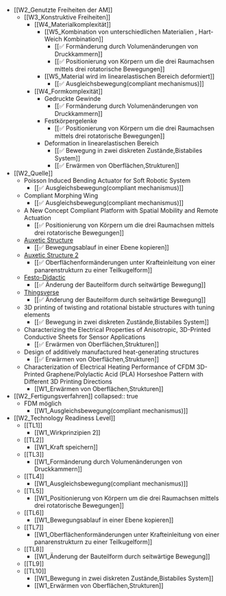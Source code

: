 - [[W2_Genutzte Freiheiten der AM]]
	- [[W3_Konstruktive Freiheiten]]
		- [[W4_Materialkomplexität]]
			- [[W5_Kombination von unterschiedlichen Materialien , Hart-Weich Kombination]]
				- [[✅ Formänderung durch Volumenänderungen von Druckkammern]]
				- [[✅ Positionierung von Körpern um die drei Raumachsen mittels drei rotatorische Bewegungen]]
			- [[W5_Material wird im linearelastischen Bereich deformiert]]
				- [[✅ Ausgleichsbewegung(compliant mechanismus)]]
		- [[W4_Formkomplexität]]
			- Gedruckte Gewinde
				- [[✅ Formänderung durch Volumenänderungen von Druckkammern]]
			- Festkörpergelenke
				- [[✅ Positionierung von Körpern um die drei Raumachsen mittels drei rotatorische Bewegungen]]
			- Deformation in linearelastischen Bereich
				- [[✅ Bewegung in zwei diskreten Zustände,Bistabiles System]]
				- [[✅ Erwärmen von Oberflächen,Strukturen]]
- [[W2_Quelle]]
	- Poisson Induced Bending Actuator for Soft Robotic System
		- [[✅ Ausgleichsbewegung(compliant mechanismus)]]
	- Compliant Morphing Wing
		- [[✅ Ausgleichsbewegung(compliant mechanismus)]]
	- A New Concept Compliant Platform with Spatial Mobility and Remote Actuation
		- [[✅ Positionierung von Körpern um die drei Raumachsen mittels drei rotatorische Bewegungen]]
	- [Auxetic Structure](https://www.youtube.com/watch?v=XP5Fk-lHvK0&ab_channel=MITMediaLab)
		- [[✅ Bewegungsablauf in einer Ebene kopieren]]
	- [Auxetic Structure 2](https://www.thingiverse.com/thing:881094)
		- [[✅ Oberflächenformänderungen unter Krafteinleitung von einer panarenstrukturn zu einer Teilkugelform]]
	- [Festo-Didactic](https://www.festo-didactic.com/de-de/lernsysteme/technik-fuer-allgemeinbildende-schulen/fin-ray-bastelbogen.htm?fbid=ZGUuZGUuNTQ0LjEzLjE4LjE0MDMuODUyOA)
		- [[✅ Änderung der Bauteilform durch seitwärtige Bewegung]]
	- [Thingsverse](https://www.thingiverse.com/thing:1487390)
		- [[✅ Änderung der Bauteilform durch seitwärtige Bewegung]]
	- 3D printing of twisting and rotational bistable structures with tuning elements
		- [[✅ Bewegung in zwei diskreten Zustände,Bistabiles System]]
	- Characterizing the Electrical Properties of Anisotropic, 3D-Printed Conductive Sheets for Sensor Applications
		- [[✅ Erwärmen von Oberflächen,Strukturen]]
	- Design of additively manufactured heat-generating structures
		- [[✅ Erwärmen von Oberflächen,Strukturen]]
	- Characterization of Electrical Heating Performance of CFDM 3D-Printed Graphene/Polylactic Acid (PLA) Horseshoe Pattern with Different 3D Printing Directions
		- [[W1_Erwärmen von Oberflächen,Strukturen]]
- [[W2_Fertigungsverfahren]]
  collapsed:: true
	- FDM möglich
		- [[W1_Ausgleichsbewegung(compliant mechanismus)]]
- [[W2_Technology Readiness Level]]
	- [[TL1]]
		- [[W1_Wirkprinzipien 2]]
	- [[TL2]]
		- [[W1_Kraft speichern]]
	- [[TL3]]
		- [[W1_Formänderung durch Volumenänderungen von Druckkammern]]
	- [[TL4]]
		- [[W1_Ausgleichsbewegung(compliant mechanismus)]]
	- [[TL5]]
		- [[W1_Positionierung von Körpern um die drei Raumachsen mittels drei rotatorische Bewegungen]]
	- [[TL6]]
		- [[W1_Bewegungsablauf in einer Ebene kopieren]]
	- [[TL7]]
		- [[W1_Oberflächenformänderungen unter Krafteinleitung von einer panarenstrukturn zu einer Teilkugelform]]
	- [[TL8]]
		- [[W1_Änderung der Bauteilform durch seitwärtige Bewegung]]
	- [[TL9]]
	- [[TL10]]
		- [[W1_Bewegung in zwei diskreten Zustände,Bistabiles System]]
		- [[W1_Erwärmen von Oberflächen,Strukturen]]